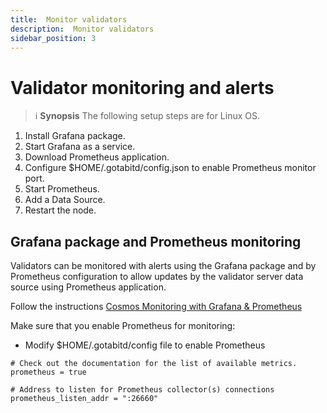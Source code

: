```yaml
---
title:  Monitor validators
description:  Monitor validators
sidebar_position: 3
---
```

# Validator monitoring and alerts 

>:information_source: **Synopsis**  The following setup steps are for Linux OS.
1. Install Grafana package.
1. Start Grafana as a service.
1. Download Prometheus application.
1. Configure $HOME/.gotabitd/config.json to enable Prometheus monitor port.
1. Start Prometheus.
1. Add a Data Source.
1. Restart the node.

## Grafana package and Prometheus monitoring
Validators can be monitored with alerts using the Grafana package and by Prometheus configuration to allow updates by the validator server data source using Prometheus application.

Follow the instructions [Cosmos Monitoring with Grafana & Prometheus](https://medium.com/cypher-core/cosmos-how-to-set-up-your-own-network-monitoring-dashboard-fe49c63a8271)

Make sure that you enable Prometheus for monitoring:
- Modify $HOME/.gotabitd/config file to enable Prometheus
```
# Check out the documentation for the list of available metrics.
prometheus = true

# Address to listen for Prometheus collector(s) connections
prometheus_listen_addr = ":26660"

```
